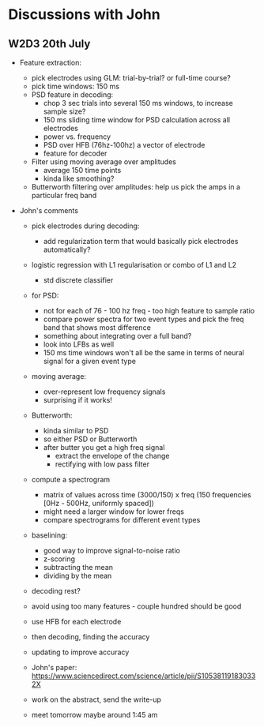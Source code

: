 # Discussions with John

## W2D3 20th July
* Feature extraction:
    - pick electrodes using GLM: trial-by-trial? or full-time course?
    - pick time windows: 150 ms
    - PSD feature in decoding:
        - chop 3 sec trials into several 150 ms windows, to increase sample size?
        - 150 ms sliding time window for PSD calculation across all electrodes
        - power vs. frequency
        - PSD over HFB (76hz-100hz) a vector of electrode
        - feature for decoder
    - Filter using moving average over amplitudes
        - average 150 time points
        - kinda like smoothing?
    - Butterworth filtering over amplitudes: help us pick the amps in a particular freq band

* John's comments
    - pick electrodes during decoding:
        - add regularization term that would basically pick electrodes automatically?
    - logistic regression with L1 regularisation or combo of L1 and L2
        - std discrete classifier
    - for PSD:
        - not for each of 76 - 100 hz freq - too high feature to sample ratio
        - compare power spectra for two event types and pick the freq band that shows most difference
        - something about integrating over a full band?
        - look into LFBs as well
        - 150 ms time windows won't all be the same in terms of neural signal for a given event type
    - moving average:
        - over-represent low frequency signals
        - surprising if it works!
    - Butterworth:
        - kinda similar to PSD
        - so either PSD or Butterworth
        - after butter you get a high freq signal
            - extract the envelope of the change
            - rectifying with low pass filter

    - compute a spectrogram
        - matrix of values across time (3000/150) x freq (150 frequencies [0Hz - 500Hz, uniformly spaced])
        - might need a larger window for lower freqs
        - compare spectrograms for different event types

    - baselining:
        - good way to improve signal-to-noise ratio
        - z-scoring
        - subtracting the mean
        - dividing by the mean

    - decoding rest?

    - avoid using too many features - couple hundred should be good

    - use HFB for each electrode
    - then decoding, finding the accuracy
    - updating to improve accuracy

    - John's paper: https://www.sciencedirect.com/science/article/pii/S105381191830332X

    - work on the abstract, send the write-up
    - meet tomorrow maybe around 1:45 am
